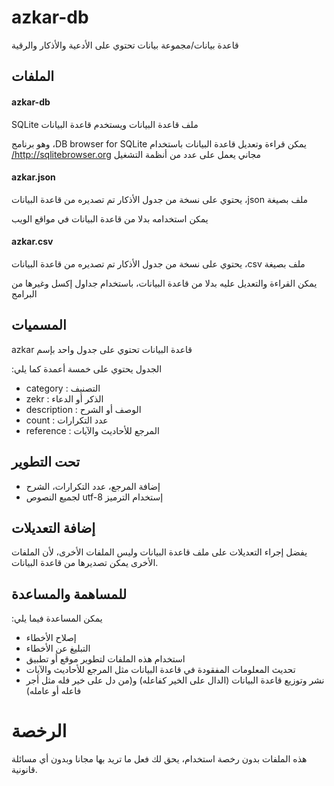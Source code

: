 # azkar-db
 قاعدة بيانات/مجموعة بيانات تحتوي على الأدعية والأذكار والرقية 

## الملفات
#### azkar-db
&#x202b; ملف قاعدة البيانات
ويستخدم قاعدة البيانات SQLite

&#x202b; يمكن قراءة وتعديل قاعدة البيانات باستخدام DB browser for SQLite، وهو برنامج مجاني يعمل على عدد من أنظمة التشغيل
http://sqlitebrowser.org/

#### azkar.json
&#x202b; ملف بصيغة json، يحتوي على نسخة من جدول الأذكار تم تصديره من قاعدة البيانات

يمكن استخدامه بدلا من قاعدة البيانات في مواقع الويب

#### azkar.csv
&#x202b; ملف بصيغة csv، يحتوي على نسخة من جدول الأذكار تم تصديره من قاعدة البيانات

يمكن القراءة والتعديل عليه بدلا من قاعدة البيانات، باستخدام جداول إكسل وغيرها من البرامج


## المسميات
قاعدة البيانات تحتوي على جدول واحد بإسم&#x202b;  azkar

الجدول يحتوي على خمسة أعمدة كما يلي&#x202b;:
* category : التصنيف
* zekr : الذكر أو الدعاء
* description : الوصف أو الشرح
* count : عدد التكرارات
* reference : المرجع للأحاديث والآيات


## تحت التطوير
* إضافة المرجع، عدد التكرارات، الشرح
* &#x202b; إستخدام الترميز utf-8 لجميع النصوص

## إضافة التعديلات
يفضل إجراء التعديلات على ملف قاعدة البيانات وليس الملفات الأخرى، لأن الملفات الأخرى يمكن تصديرها من قاعدة البيانات.

## للمساهمة والمساعدة
يمكن المساعدة فيما يلي&#x202b;:
* إصلاح الأخطاء
* التبليغ عن الأخطاء
* استخدام هذه الملفات لتطوير موقع أو تطبيق
* تحديث المعلومات المفقودة في قاعدة البيانات مثل المرجع للأحاديث والآيات
* نشر وتوزيع قاعدة البيانات (الدال على الخير كفاعله) و(من دل على خير فله مثل أجر فاعله أو عامله)



# الرخصة
هذه الملفات بدون رخصة استخدام، يحق لك فعل ما تريد بها مجانا وبدون أي مسائلة قانونية.
